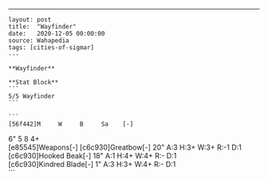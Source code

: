 ---
    layout: post
    title:  "Wayfinder"
    date:   2020-12-05 00:00:00
    source: Wahapedia
    tags: [cities-of-sigmar]
    ---
    
    **Wayfinder**
    
    **Stat Block**
    ```
    5/5 Wayfinder
    ```
    
    ```
    [56f442]M     W     B     Sa    [-]
6"    5     8     4+    
[e85545]Weapons[-]
[c6c930]Greatbow[-]
20"    A:3    H:3+   W:3+   R:-1   D:1   
[c6c930]Hooked Beak[-]
18"    A:1    H:4+   W:4+   R:-    D:1   
[c6c930]Kindred Blade[-]
1"     A:3    H:3+   W:4+   R:-    D:1   
    ```
    
    
    